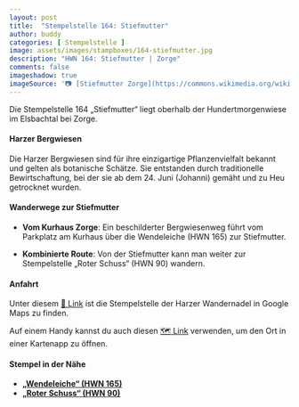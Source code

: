 ```yaml
---
layout: post
title:  "Stempelstelle 164: Stiefmutter"
author: buddy
categories: [ Stempelstelle ]
image: assets/images/stampboxes/164-stiefmutter.jpg
description: "HWN 164: Stiefmutter | Zorge"
comments: false
imageshadow: true
imageSource: '📷 [Stiefmutter Zorge](https://commons.wikimedia.org/wiki/File:Stiefmutter_Zorge.jpg) von <a href="//commons.wikimedia.org/wiki/User:B.Thomas95" title="User:B.Thomas95">Thomas Binder</a> unter Lizenz [CC BY-SA 4.0](https://creativecommons.org/licenses/by-sa/4.0)'
---
```


Die Stempelstelle 164 „Stiefmutter“ liegt oberhalb der Hundertmorgenwiese im Elsbachtal bei Zorge. 

#### Harzer Bergwiesen

Die Harzer Bergwiesen sind für ihre einzigartige Pflanzenvielfalt bekannt und gelten als botanische Schätze. Sie entstanden durch traditionelle Bewirtschaftung, bei der sie ab dem 24. Juni (Johanni) gemäht und zu Heu getrocknet wurden. 

#### Wanderwege zur Stiefmutter

- **Vom Kurhaus Zorge**: Ein beschilderter Bergwiesenweg führt vom Parkplatz am Kurhaus über die Wendeleiche (HWN 165) zur Stiefmutter. 

- **Kombinierte Route**: Von der Stiefmutter kann man weiter zur Stempelstelle „Roter Schuss“ (HWN 90) wandern. 

#### Anfahrt

Unter diesem [📍 Link](https://www.google.com/maps/dir/?api=1&origin=&destination=51.62310%2C%2010.64326) ist die Stempelstelle der Harzer Wandernadel in Google Maps zu finden.

<div class="android-only">
  Auf einem Handy kannst du auch diesen 
  <a href="geo:51.62310,10.64326">🗺️ Link</a> 
  verwenden, um den Ort in einer Kartenapp zu öffnen.
  <p></p>
</div>

#### Stempel in der Nähe

- [**„Wendeleiche“ (HWN 165)**](/stempelstelle-165-wendel-eiche)
- [**„Roter Schuss“ (HWN 90)**](/stempelstelle-090-roter-schuss)
